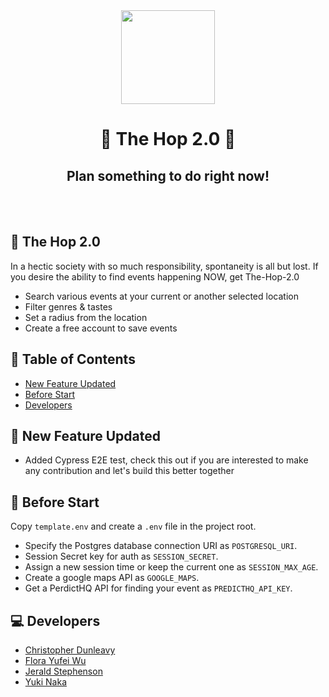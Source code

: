 <div align="center">
   <img width="150px" src="https://img.freepik.com/premium-vector/set-cute-carrots-characters_208206-285.jpg"/>
   <h1>🐰 The Hop 2.0 🐰</h1>
   <h2>Plan something to do right now!</h2>
   <br />
   </div>
&nbsp;

## <a name=""></a>🥕 The Hop 2.0

In a hectic society with so much responsibility, spontaneity is all but lost. If you desire the ability to find events happening NOW, get The-Hop-2.0

- Search various events at your current or another selected location
- Filter genres & tastes
- Set a radius from the location
- Create a free account to save events
## 📓 Table of Contents

-   [New Feature Updated](#updates)
-   [Before Start](#setup)
-   [Developers](#developers)
## <a name="updates"></a>🔩 New Feature Updated
- Added Cypress E2E test, check this out if you are interested to make any contribution and let's build this better together

## <a name="setup"></a>🛫 Before Start
Copy `template.env` and create a `.env` file in the project root.
- Specify the Postgres database connection URI as `POSTGRESQL_URI`.
- Session Secret key for auth as `SESSION_SECRET`.
- Assign a new session time or keep the current one as `SESSION_MAX_AGE`.
- Create a google maps API as `GOOGLE_MAPS`.
- Get a PerdictHQ API for finding your event as `PREDICTHQ_API_KEY`.

## <a name="developers"></a> 💻 Developers

-   [Christopher Dunleavy](https://github.com/christopherdunleavy)
-   [Flora Yufei Wu](https://github.com/feiw101)
-   [Jerald Stephenson](https://github.com/JeraldStephenson)
-   [Yuki Naka](https://github.com/nukiyaka)
